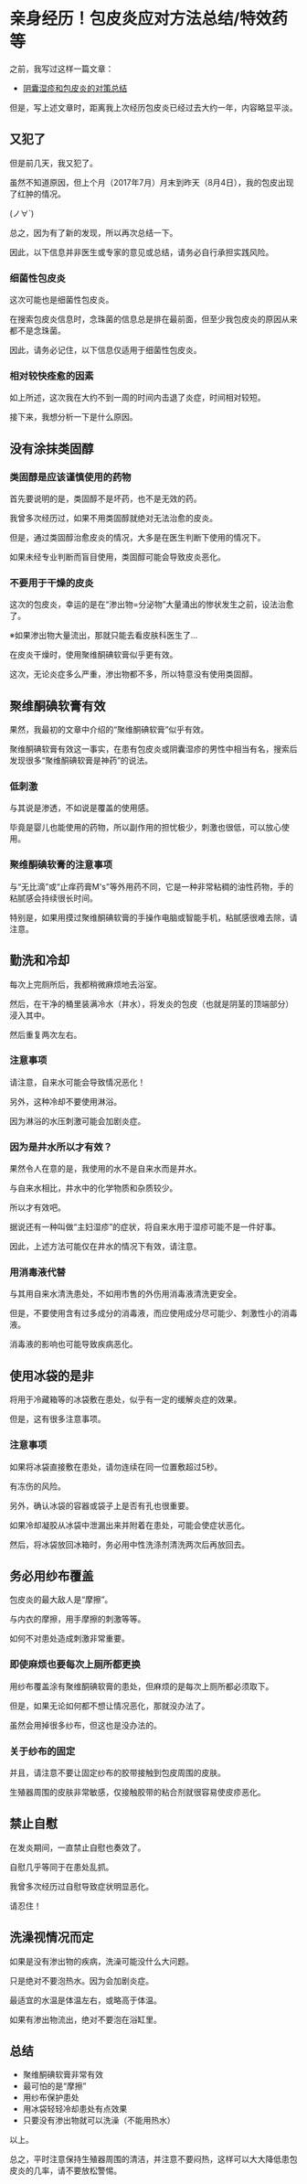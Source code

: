 # 亲身经历！包皮炎应对方法总结/特效药等 [​](#亲身经历-包皮炎应对方法总结-特效药等)

之前，我写过这样一篇文章：

+   [阴囊湿疹和包皮炎的对策总结](/onanie-a/shisshin.html)

但是，写上述文章时，距离我上次经历包皮炎已经过去大约一年，内容略显平淡。

## 又犯了 [​](#又犯了)

但是前几天，我又犯了。

虽然不知道原因，但上个月（2017年7月）月末到昨天（8月4日），我的包皮出现了红肿的情况。

(ノ∀\`)

总之，因为有了新的发现，所以再次总结一下。

因此，以下信息并非医生或专家的意见或总结，请务必自行承担实践风险。

### 细菌性包皮炎 [​](#细菌性包皮炎)

这次可能也是细菌性包皮炎。

在搜索包皮炎信息时，念珠菌的信息总是排在最前面，但至少我包皮炎的原因从来都不是念珠菌。

因此，请务必记住，以下信息仅适用于细菌性包皮炎。

### 相对较快痊愈的因素 [​](#相对较快痊愈的因素)

如上所述，这次我在大约不到一周的时间内击退了炎症，时间相对较短。

接下来，我想分析一下是什么原因。

## 没有涂抹类固醇 [​](#没有涂抹类固醇)

### 类固醇是应该谨慎使用的药物 [​](#类固醇是应该谨慎使用的药物)

首先要说明的是，类固醇不是坏药，也不是无效的药。

我曾多次经历过，如果不用类固醇就绝对无法治愈的皮炎。

但是，通过类固醇治愈皮炎的情况，大多是在医生判断下使用的情况下。

如果未经专业判断而盲目使用，类固醇可能会导致皮炎恶化。

### 不要用于干燥的皮炎 [​](#不要用于干燥的皮炎)

这次的包皮炎，幸运的是在“渗出物=分泌物”大量涌出的惨状发生之前，设法治愈了。

※如果渗出物大量流出，那就只能去看皮肤科医生了…

在皮炎干燥时，使用聚维酮碘软膏似乎更有效。

这次，无论炎症多么严重，渗出物都不多，所以特意没有使用类固醇。

## 聚维酮碘软膏有效 [​](#聚维酮碘软膏有效)

果然，我最初的文章中介绍的“聚维酮碘软膏”似乎有效。

聚维酮碘软膏有效这一事实，在患有包皮炎或阴囊湿疹的男性中相当有名，搜索后发现很多“聚维酮碘软膏是神药”的说法。

### 低刺激 [​](#低刺激)

与其说是渗透，不如说是覆盖的使用感。

毕竟是婴儿也能使用的药物，所以副作用的担忧极少，刺激也很低，可以放心使用。

### 聚维酮碘软膏的注意事项 [​](#聚维酮碘软膏的注意事项)

与“无比滴”或“止痒药膏M's”等外用药不同，它是一种非常粘稠的油性药物，手的粘腻感会持续很长时间。

特别是，如果用摸过聚维酮碘软膏的手操作电脑或智能手机，粘腻感很难去除，请注意。

## 勤洗和冷却 [​](#勤洗和冷却)

每次上完厕所后，我都稍微麻烦地去浴室。

然后，在干净的桶里装满冷水（井水），将发炎的包皮（也就是阴茎的顶端部分）浸入其中。

然后重复两次左右。

### 注意事项 [​](#注意事项)

请注意，自来水可能会导致情况恶化！

另外，这种冷却不要使用淋浴。

因为淋浴的水压刺激可能会加剧炎症。

### 因为是井水所以才有效？ [​](#因为是井水所以才有效)

果然令人在意的是，我使用的水不是自来水而是井水。

与自来水相比，井水中的化学物质和杂质较少。

所以才有效吧。

据说还有一种叫做“主妇湿疹”的症状，将自来水用于湿疹可能不是一件好事。

因此，上述方法可能仅在井水的情况下有效，请注意。

### 用消毒液代替 [​](#用消毒液代替)

与其用自来水清洗患处，不如用市售的外伤用消毒液清洗更安全。

但是，不要使用含有过多成分的消毒液，而应使用成分尽可能少、刺激性小的消毒液。

消毒液的影响也可能导致疾病恶化。

## 使用冰袋的是非 [​](#使用冰袋的是非)

将用于冷藏箱等的冰袋敷在患处，似乎有一定的缓解炎症的效果。

但是，这有很多注意事项。

### 注意事项 [​](#注意事项-1)

如果将冰袋直接敷在患处，请勿连续在同一位置敷超过5秒。

有冻伤的风险。

另外，确认冰袋的容器或袋子上是否有孔也很重要。

如果冷却凝胶从冰袋中泄漏出来并附着在患处，可能会使症状恶化。

然后，将冰袋放回冰箱时，务必用中性洗涤剂清洗两次后再放回去。

## 务必用纱布覆盖 [​](#务必用纱布覆盖)

包皮炎的最大敌人是“摩擦”。

与内衣的摩擦，用手摩擦的刺激等等。

如何不对患处造成刺激非常重要。

### 即使麻烦也要每次上厕所都更换 [​](#即使麻烦也要每次上厕所都更换)

用纱布覆盖涂有聚维酮碘软膏的患处，但麻烦的是每次上厕所都必须取下。

但是，如果无论如何都不想让情况恶化，那就没办法了。

虽然会用掉很多纱布，但这也是没办法的。

### 关于纱布的固定 [​](#关于纱布的固定)

并且，请注意不要让固定纱布的胶带接触到包皮周围的皮肤。

生殖器周围的皮肤非常敏感，仅接触胶带的粘合剂就很容易使皮疹恶化。

## 禁止自慰 [​](#禁止自慰)

在发炎期间，一直禁止自慰也奏效了。

自慰几乎等同于在患处乱抓。

我曾多次经历过自慰导致症状明显恶化。

请忍住！

## 洗澡视情况而定 [​](#洗澡视情况而定)

如果是没有渗出物的疾病，洗澡可能没什么大问题。

只是绝对不要泡热水。因为会加剧炎症。

最适宜的水温是体温左右，或略高于体温。

如果有渗出物流出，绝对不要泡在浴缸里。

## 总结 [​](#总结)

+   聚维酮碘软膏非常有效
+   最可怕的是“摩擦”
+   用纱布保护患处
+   用冰袋轻轻冷却患处有点效果
+   只要没有渗出物就可以洗澡（不能用热水）

以上。

总之，平时注意保持生殖器周围的清洁，并注意不要闷热，这样可以大大降低患包皮炎的几率，请不要放松警惕。